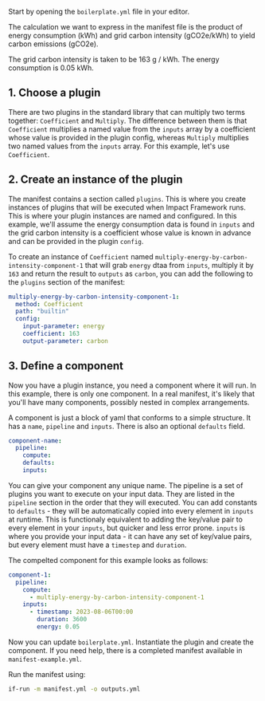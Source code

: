Start by opening the `boilerplate.yml` file in your editor.

The calculation we want to express in the manifest file is the product of energy consumption (kWh) and grid carbon intensity (gCO2e/kWh) to yield carbon emissions (gCO2e).

The grid carbon intensity is taken to be 163 g / kWh.
The energy consumption is 0.05 kWh.

## 1. Choose a plugin

There are two plugins in the standard library that can multiply two terms together: `Coefficient` and `Multiply`.
The difference between them is that `Coefficient` multiplies a named value from the `inputs` array by a coefficient whose value is provided in the plugin config, whereas `Multiply` multiplies two named values from the `inputs` array. For this example, let's use `Coefficient`.

## 2. Create an instance of the plugin

The manifest contains a section called `plugins`. This is where you create instances of plugins that will be executed when Impact Framework runs. This is where your plugin instances are named and configured. In this example, we'll assume the energy consumption data is found in `inputs` and the grid carbon intensity is a coefficient whose value is known in advance and can be provided in the plugin `config`.

To create an instance of `Coefficient` named `multiply-energy-by-carbon-intensity-component-1` that will grab `energy` dtaa from `inputs`, multiply it by `163` and return the result to `outputs` as `carbon`, you can add the following to the `plugins` section of the manifest:

```yaml
multiply-energy-by-carbon-intensity-component-1:
  method: Coefficient
  path: "builtin"
  config:
    input-parameter: energy
    coefficient: 163
    output-parameter: carbon
```

## 3. Define a component

Now you have a plugin instance, you need a component where it will run. In this example, there is only one component. In a real manifest, it's likely that you'll have many components, possibly nested in complex arrangements.

A component is just a block of yaml that conforms to a simple structure. It has a `name`, `pipeline` and `inputs`. There is also an optional `defaults` field.

```yaml
component-name:
  pipeline:
    compute:
    defaults:
    inputs:

```

You can give your component any unique name. The pipeline is a set of plugins you want to execute on your input data. They are listed in the `pipeline` section in the order that they will executed. You can add constants to `defaults` - they will be automatically copied into every element in `inputs` at runtime. This is functionaly equivalent to adding the key/value pair to every element in your `inputs`, but quicker and less error prone. `inputs` is where you provide your input data - it can have any set of key/value pairs, but every element must have a `timestep` and `duration`.

The compelted component for this example looks as follows:

```yaml
component-1:
  pipeline:
    compute:
      - multiply-energy-by-carbon-intensity-component-1
    inputs:
      - timestamp: 2023-08-06T00:00
        duration: 3600
        energy: 0.05
```


Now you can update `boilerplate.yml`. Instantiate the plugin and create the component. If you need help, there is a completed manifest available in `manifest-example.yml`.

Run the manifest using:

```sh
if-run -m manifest.yml -o outputs.yml
```

